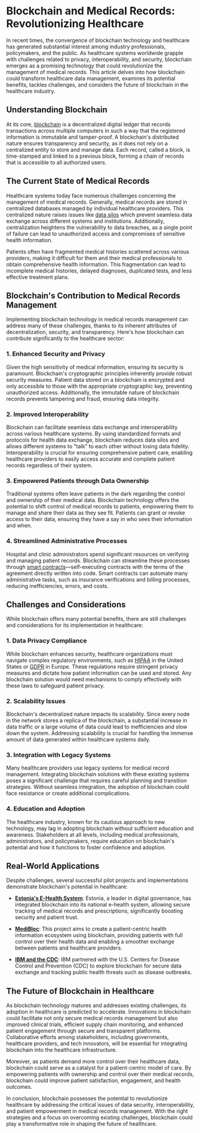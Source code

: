 # Blockchain and Medical Records: Revolutionizing Healthcare

In recent times, the convergence of blockchain technology and healthcare has generated substantial interest among industry professionals, policymakers, and the public. As healthcare systems worldwide grapple with challenges related to privacy, interoperability, and security, blockchain emerges as a promising technology that could revolutionize the management of medical records. This article delves into how blockchain could transform healthcare data management, examines its potential benefits, tackles challenges, and considers the future of blockchain in the healthcare industry.

## Understanding Blockchain

At its core, [blockchain](https://www.ibm.com/blockchain/what-is-blockchain) is a decentralized digital ledger that records transactions across multiple computers in such a way that the registered information is immutable and tamper-proof. A blockchain's distributed nature ensures transparency and security, as it does not rely on a centralized entity to store and manage data. Each record, called a block, is time-stamped and linked to a previous block, forming a chain of records that is accessible to all authorized users.

## The Current State of Medical Records

Healthcare systems today face numerous challenges concerning the management of medical records. Generally, medical records are stored in centralized databases managed by individual healthcare providers. This centralized nature raises issues like [data silos](https://www.forbes.com/sites/danielnewman/2017/07/25/5-reasons-your-company-needs-to-break-down-data-silos) which prevent seamless data exchange across different systems and institutions. Additionally, centralization heightens the vulnerability to data breaches, as a single point of failure can lead to unauthorized access and compromises of sensitive health information.

Patients often have fragmented medical histories scattered across various providers, making it difficult for them and their medical professionals to obtain comprehensive health information. This fragmentation can lead to incomplete medical histories, delayed diagnoses, duplicated tests, and less effective treatment plans.

## Blockchain's Contribution to Medical Records Management

Implementing blockchain technology in medical records management can address many of these challenges, thanks to its inherent attributes of decentralization, security, and transparency. Here's how blockchain can contribute significantly to the healthcare sector:

### 1. Enhanced Security and Privacy

Given the high sensitivity of medical information, ensuring its security is paramount. Blockchain's cryptographic principles inherently provide robust security measures. Patient data stored on a blockchain is encrypted and only accessible to those with the appropriate cryptographic key, preventing unauthorized access. Additionally, the immutable nature of blockchain records prevents tampering and fraud, ensuring data integrity.

### 2. Improved Interoperability

Blockchain can facilitate seamless data exchange and interoperability across various healthcare systems. By using standardized formats and protocols for health data exchange, blockchain reduces data silos and allows different systems to "talk" to each other without losing data fidelity. Interoperability is crucial for ensuring comprehensive patient care, enabling healthcare providers to easily access accurate and complete patient records regardless of their system.

### 3. Empowered Patients through Data Ownership

Traditional systems often leave patients in the dark regarding the control and ownership of their medical data. Blockchain technology offers the potential to shift control of medical records to patients, empowering them to manage and share their data as they see fit. Patients can grant or revoke access to their data, ensuring they have a say in who sees their information and when.

### 4. Streamlined Administrative Processes

Hospital and clinic administrators spend significant resources on verifying and managing patient records. Blockchain can streamline these processes through [smart contracts](https://ethereum.org/en/developers/docs/smart-contracts)—self-executing contracts with the terms of the agreement directly written into code. Smart contracts can automate many administrative tasks, such as insurance verifications and billing processes, reducing inefficiencies, errors, and costs.

## Challenges and Considerations

While blockchain offers many potential benefits, there are still challenges and considerations for its implementation in healthcare:

### 1. Data Privacy Compliance

While blockchain enhances security, healthcare organizations must navigate complex regulatory environments, such as [HIPAA](https://www.hhs.gov/hipaa/index.html) in the United States or [GDPR](https://gdpr.eu) in Europe. These regulations require stringent privacy measures and dictate how patient information can be used and stored. Any blockchain solution would need mechanisms to comply effectively with these laws to safeguard patient privacy.

### 2. Scalability Issues

Blockchain's decentralized nature impacts its scalability. Since every node in the network stores a replica of the blockchain, a substantial increase in data traffic or a large volume of data could lead to inefficiencies and slow down the system. Addressing scalability is crucial for handling the immense amount of data generated within healthcare systems daily.

### 3. Integration with Legacy Systems

Many healthcare providers use legacy systems for medical record management. Integrating blockchain solutions with these existing systems poses a significant challenge that requires careful planning and transition strategies. Without seamless integration, the adoption of blockchain could face resistance or create additional complications.

### 4. Education and Adoption

The healthcare industry, known for its cautious approach to new technology, may lag in adopting blockchain without sufficient education and awareness. Stakeholders at all levels, including medical professionals, administrators, and policymakers, require education on blockchain's potential and how it functions to foster confidence and adoption.

## Real-World Applications

Despite challenges, several successful pilot projects and implementations demonstrate blockchain's potential in healthcare:

- **[Estonia's E-Health System](https://e-estonia.com/solutions/healthcare/e-health-record)**: Estonia, a leader in digital governance, has integrated blockchain into its national e-health system, allowing secure tracking of medical records and prescriptions, significantly boosting security and patient trust.
  
- **[MediBloc](https://medibloc.org)**: This project aims to create a patient-centric health information ecosystem using blockchain, providing patients with full control over their health data and enabling a smoother exchange between patients and healthcare providers.

- **[IBM and the CDC](https://www.ibm.com/blog/blockchain-unlocking-value-healthcare)**: IBM partnered with the U.S. Centers for Disease Control and Prevention (CDC) to explore blockchain for secure data exchange and tracking public health threats such as disease outbreaks.

## The Future of Blockchain in Healthcare

As blockchain technology matures and addresses existing challenges, its adoption in healthcare is predicted to accelerate. Innovations in blockchain could facilitate not only secure medical records management but also improved clinical trials, efficient supply chain monitoring, and enhanced patient engagement through secure and transparent platforms. Collaborative efforts among stakeholders, including governments, healthcare providers, and tech innovators, will be essential for integrating blockchain into the healthcare infrastructure.

Moreover, as patients demand more control over their healthcare data, blockchain could serve as a catalyst for a patient-centric model of care. By empowering patients with ownership and control over their medical records, blockchain could improve patient satisfaction, engagement, and health outcomes.

In conclusion, blockchain possesses the potential to revolutionize healthcare by addressing the critical issues of data security, interoperability, and patient empowerment in medical records management. With the right strategies and a focus on overcoming existing challenges, blockchain could play a transformative role in shaping the future of healthcare.